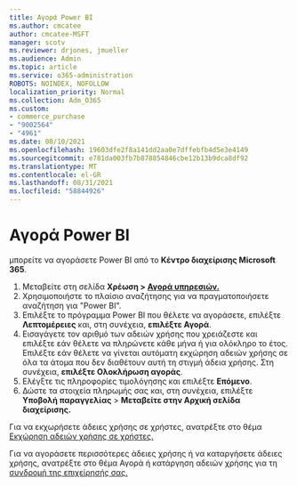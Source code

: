 ```yaml
---
title: Αγορά Power BI
ms.author: cmcatee
author: cmcatee-MSFT
manager: scotv
ms.reviewer: drjones, jmueller
ms.audience: Admin
ms.topic: article
ms.service: o365-administration
ROBOTS: NOINDEX, NOFOLLOW
localization_priority: Normal
ms.collection: Adm_O365
ms.custom:
- commerce_purchase
- "9002564"
- "4961"
ms.date: 08/10/2021
ms.openlocfilehash: 19603dfe2f8a141dd2aa0e7dffebfb4d5e3e4149
ms.sourcegitcommit: e781da003fb7b878854846cbe12b13b9dca8df92
ms.translationtype: MT
ms.contentlocale: el-GR
ms.lasthandoff: 08/31/2021
ms.locfileid: "58844926"
---
```

# <a name="purchase-power-bi"></a>Αγορά Power BI

μπορείτε να αγοράσετε Power BI από το **Κέντρο διαχείρισης Microsoft 365**.

1. Μεταβείτε στη σελίδα **Χρέωση > [Αγορά υπηρεσιών.](https://go.microsoft.com/fwlink/p/?linkid=868433)**
2. Χρησιμοποιήστε το πλαίσιο αναζήτησης για να πραγματοποιήσετε αναζήτηση για "Power BI".
3. Επιλέξτε το πρόγραμμα Power BI που θέλετε να αγοράσετε, επιλέξτε **Λεπτομέρειες** και, στη συνέχεια, **επιλέξτε Αγορά**.
4. Εισαγάγετε τον αριθμό των αδειών χρήσης που χρειάζεστε και επιλέξτε εάν θέλετε να πληρώνετε κάθε μήνα ή για ολόκληρο το έτος. Επιλέξτε εάν θέλετε να γίνεται αυτόματη εκχώρηση αδειών χρήσης σε όλα τα άτομα που δεν διαθέτουν αυτή τη στιγμή άδεια χρήσης. Στη συνέχεια, **επιλέξτε Ολοκλήρωση αγοράς**.
5. Ελέγξτε τις πληροφορίες τιμολόγησης και επιλέξτε **Επόμενο**.
6. Δώστε τα στοιχεία πληρωμής σας και, στη συνέχεια, επιλέξτε **Υποβολή παραγγελίας**  >  **Μεταβείτε στην Αρχική σελίδα διαχείρισης.**

Για να εκχωρήσετε άδειες χρήσης σε χρήστες, ανατρέξτε στο θέμα [Εκχώρηση αδειών χρήσης σε χρήστες.](https://docs.microsoft.com/microsoft-365/admin/manage/assign-licenses-to-users)

Για να αγοράσετε περισσότερες άδειες χρήσης ή να καταργήσετε άδειες χρήσης, ανατρέξτε στο θέμα Αγορά ή κατάργηση αδειών χρήσης για τη [συνδρομή της επιχείρησής σας.](https://docs.microsoft.com/microsoft-365/commerce/licenses/buy-licenses)
